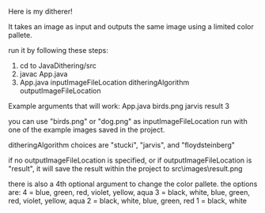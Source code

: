 Here is my ditherer!

It takes an image as input and outputs the same image using a limited color pallete. 

run it by following these steps:

1) cd to JavaDithering/src
2) javac App.java
3) App.java inputImageFileLocation ditheringAlgorithm outputImageFileLocation

Example arguments that will work: App.java birds.png jarvis result 3

you can use "birds.png" or "dog.png" as inputImageFileLocation run with one of the example images saved in the project.

ditheringAlgorithm choices are "stucki", "jarvis", and "floydsteinberg"

if no outputImageFileLocation is specified, or if outputImageFileLocation is "result", it will save the result within the project to src\images\result.png

there is also a 4th optional argument to change the color pallete. the options are:
4 = blue, green, red, violet, yellow, aqua
3 = black, white,  blue, green, red, violet, yellow, aqua
2 = black, white,  blue, green, red
1 = black, white



